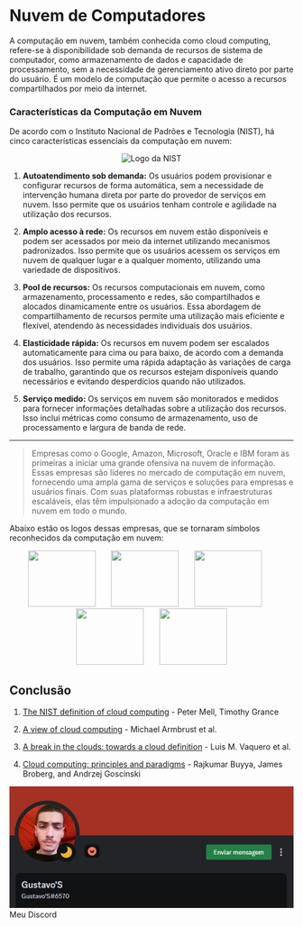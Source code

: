 # Nuvem de Computadores
<!--Olá a todos! Bom me chamo Gustavo e essa é minha apresentação sobre a introdução à computação em nuvem. Vou explicar o conceito da computação em nuvem, suas características essenciais e como isso tem revolucionado a forma como utilizamos recursos de computação.-->

A computação em nuvem, também conhecida como cloud computing, refere-se à disponibilidade sob demanda de recursos de sistema de computador, como armazenamento de dados e capacidade de processamento, sem a necessidade de gerenciamento ativo direto por parte do usuário. É um modelo de computação que permite o acesso a recursos compartilhados por meio da internet.

<!--A computação em nuvem refere-se à disponibilidade sob demanda de recursos de sistema de computador, como armazenamento de dados e capacidade de processamento, sem a necessidade de gerenciamento ativo direto. É como ter acesso a um sistema poderoso sem precisar lidar com a infraestrutura por trás dele.-->

<!--E, aqui temos as cinco características essenciais da computação em nuvem, conforme definido pelo NIST. que por curiosidade o NIST é uma agência do departamento de Comérico dos Estados Unidos que além de estabelecer as características essenciais da computação em nuvem, o NIST também desenvolve diretrizes e frameworks de seguranças cibernética para ajudar as empresas a protegerem seus dados na nuvem.-->
### Características da Computação em Nuvem

De acordo com o Instituto Nacional de Padrões e Tecnologia (NIST), há cinco características essenciais da computação em nuvem:

<p align="center">
  <img src="https://encrypted-tbn0.gstatic.com/images?q=tbn:ANd9GcR-bwcJ-2RU6-ovWWvnujtqbTkaCvqNkLMz4A&usqp=CAU" width="350" height="100" alt="Logo da NIST">
</p>

1. **Autoatendimento sob demanda:** Os usuários podem provisionar e configurar recursos de forma automática, sem a necessidade de intervenção humana direta por parte do provedor de serviços em nuvem. Isso permite que os usuários tenham controle e agilidade na utilização dos recursos.
<!--A primeira característica é o autoatendimento sob demanda. Isso significa que os usuários podem provisionar e configurar recursos automaticamente, sem a necessidade de intervenção humana direta do provedor de serviços em nuvem. É como ter um controle total sobre os recursos sem precisar entrar em contato com terceiros.-->

2. **Amplo acesso à rede:** Os recursos em nuvem estão disponíveis e podem ser acessados por meio da internet utilizando mecanismos padronizados. Isso permite que os usuários acessem os serviços em nuvem de qualquer lugar e a qualquer momento, utilizando uma variedade de dispositivos.
<!--A próxima característica é o amplo acesso à rede. Os recursos em nuvem estão disponíveis através da internet e podem ser acessados por meio de mecanismos padronizados, como telefones celulares, tablets, notebooks e estações de trabalho. Isso oferece a flexibilidade de acessar seus serviços em nuvem de maneira conveniente e instantânea, esteja você em casa, no escritório ou em qualquer lugar do mundo.-->

3. **Pool de recursos:** Os recursos computacionais em nuvem, como armazenamento, processamento e redes, são compartilhados e alocados dinamicamente entre os usuários. Essa abordagem de compartilhamento de recursos permite uma utilização mais eficiente e flexível, atendendo às necessidades individuais dos usuários.
<!--Em seguida, temos o pool de recursos. Isso significa que os recursos computacionais do provedor são agrupados e compartilhados entre vários usuários, e veja bem, apenas os recursos computacionais e não dados. Esses recursos são atribuídos dinamicamente de acordo com a demanda de cada usuário, o que permite uma utilização mais eficiente e flexível.-->

4. **Elasticidade rápida:** Os recursos em nuvem podem ser escalados automaticamente para cima ou para baixo, de acordo com a demanda dos usuários. Isso permite uma rápida adaptação às variações de carga de trabalho, garantindo que os recursos estejam disponíveis quando necessários e evitando desperdícios quando não utilizados.
<!--Outra característica importante é a elasticidade rápida. Isso significa que os recursos em nuvem podem se ajustar automaticamente de acordo com a demanda. É como se você tivesse a capacidade de expandir ou reduzir seus recursos de computação de forma rápida e fácil, de acordo com a quantidade de trabalho que precisa ser feita. É como se a nuvem fosse flexível e se adaptasse instantaneamente às necessidades do momento.-->

5. **Serviço medido:** Os serviços em nuvem são monitorados e medidos para fornecer informações detalhadas sobre a utilização dos recursos. Isso inclui métricas como consumo de armazenamento, uso de processamento e largura de banda de rede.
<!--Por fim, temos o serviço medido. Os sistemas em nuvem monitoram e otimizam automaticamente o uso dos recursos, fornecendo informações detalhadas sobre a utilização. Isso permite um controle mais eficiente e transparente para os provedores e usuários dos serviços em nuvem.-->

---
<!--A computação em nuvem tem sido impulsionada por empresas líderes no mercado. Algumas das primeiras empresas a adotarem essa abordagem foram o Google, Amazon, Microsoft, Oracle e IBM. Elas fornecem uma ampla gama de serviços e soluções em nuvem para atender às necessidades das empresas e usuários finais.-->
>Empresas como o Google, Amazon, Microsoft, Oracle e IBM foram as primeiras a iniciar uma grande ofensiva na nuvem de informação. Essas empresas são líderes no mercado de computação em nuvem, fornecendo uma ampla gama de serviços e soluções para empresas e usuários finais. Com suas plataformas robustas e infraestruturas escaláveis, elas têm impulsionado a adoção da computação em nuvem em todo o mundo.

Abaixo estão os logos dessas empresas, que se tornaram símbolos reconhecidos da computação em nuvem:

<p align="center">
    <img src="https://upload.wikimedia.org/wikipedia/commons/thumb/2/2f/Google_2015_logo.svg/2560px-Google_2015_logo.svg.png" width="120" height="100">
    &nbsp;&nbsp;&nbsp;&nbsp;&nbsp;
    <img src="https://upload.wikimedia.org/wikipedia/commons/thumb/a/a9/Amazon_logo.svg/1200px-Amazon_logo.svg.png" width="120" height="100">
    &nbsp;&nbsp;&nbsp;&nbsp;&nbsp;
    <img src="https://www.microsoft.com/pt-br/microsoft-365/blog/wp-content/uploads/sites/51/2022/06/cropped-microsoft_logo_element.png" width="120" height="100">
    &nbsp;&nbsp;&nbsp;&nbsp;&nbsp;
    <img src="https://upload.wikimedia.org/wikipedia/commons/thumb/c/c3/Oracle_Logo.svg/2560px-Oracle_Logo.svg.png" width="120" height="100">
    &nbsp;&nbsp;&nbsp;&nbsp;&nbsp;
    <img src="https://upload.wikimedia.org/wikipedia/commons/thumb/5/51/IBM_logo.svg/2560px-IBM_logo.svg.png" width="120" height="100">
</p>

## Conclusão

1. [The NIST definition of cloud computing](https://nvlpubs.nist.gov/nistpubs/Legacy/SP/nistspecialpublication800-145.pdf) - Peter Mell, Timothy Grance

2. [A view of cloud computing](https://dl.acm.org/doi/pdf/10.1145/1721654.1721672) - Michael Armbrust et al.

3. [A break in the clouds: towards a cloud definition](http://ccr.sigcomm.org/online/files/p50-v39n1l-vaqueroA.pdf) - Luis M. Vaquero et al.

4. [Cloud computing: principles and paradigms](https://onlinelibrary.wiley.com/doi/epdf/10.1002/9780470940105.fmatter) - Rajkumar Buyya, James Broberg, and Andrzej Goscinski

<img src="https://github.com/Gustavo-S-Nascimento/Post-its/blob/Apresentação-de-fundamentos/Screenshot_2.jpg" alt="Discord">
<figcaption>Meu Discord</figcaption>
